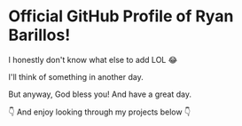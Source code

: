 <h1>Official GitHub Profile of Ryan Barillos!</h1>
I honestly don't know what else to add LOL 😂

I'll think of something in another day.

But anyway, God bless you! And have a great day.

👇 And enjoy looking through my projects below 👇
<!---
ryanbarillosofficial/ryanbarillosofficial is a ✨ special ✨ repository because its `README.md` (this file) appears on your GitHub profile.
You can click the Preview link to take a look at your changes.
--->
